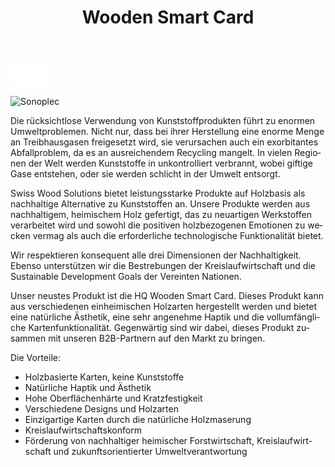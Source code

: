 ﻿---
lang: de
title: 'Wooden Smart Card'
order: 2
---

<div class="full-width-kenburns">
<div class="wrap-bg-image">

![](/assets/images/arrow-d-white.svg)

</div>
<img srcset="/assets/images/wpc_maple2.jpg"
     src="/assets/images/wpc_maple2.jpg" alt="Sonoplec">
</div>

<div class="full-width-grey">
<div class="wrap -cols1">

Die rücksichtlose Verwendung von Kunststoffprodukten führt zu enormen Umweltproblemen. Nicht nur, dass bei ihrer Herstellung eine enorme Menge an Treibhausgasen freigesetzt wird, sie verursachen auch ein exorbitantes Abfallproblem, da es an ausreichendem Recycling mangelt. In vielen Regionen der Welt werden Kunststoffe in unkontrolliert verbrannt, wobei giftige Gase entstehen, oder sie werden schlicht in der Umwelt entsorgt. 

Swiss Wood Solutions bietet leistungsstarke Produkte auf Holzbasis als nachhaltige Alternative zu Kunststoffen an. Unsere Produkte werden aus nachhaltigem, heimischem Holz gefertigt, das zu neuartigen Werkstoffen verarbeitet wird und sowohl die positiven holzbezogenen Emotionen zu wecken vermag als auch die erforderliche technologische Funktionalität bietet. 

Wir respektieren konsequent alle drei Dimensionen der Nachhaltigkeit. Ebenso unterstützen wir die Bestrebungen der Kreislaufwirtschaft und die Sustainable Development Goals der Vereinten Nationen. 

Unser neustes Produkt ist die HQ Wooden Smart Card. Dieses Produkt kann aus verschiedenen einheimischen Holzarten hergestellt werden und bietet eine natürliche Ästhetik, eine sehr angenehme Haptik und die vollumfängliche Kartenfunktionalität. Gegenwärtig sind wir dabei, dieses Produkt zusammen mit unseren B2B-Partnern auf den Markt zu bringen. 

Die Vorteile:
- Holzbasierte Karten, keine Kunststoffe
- Natürliche Haptik und Ästhetik
- Hohe Oberflächenhärte und Kratzfestigkeit 
- Verschiedene Designs und Holzarten
- Einzigartige Karten durch die natürliche Holzmaserung
- Kreislaufwirtschaftskonform
- Förderung von nachhaltiger heimischer Forstwirtschaft, Kreislaufwirtschaft und zukunftsorientierter Umweltverantwortung 
